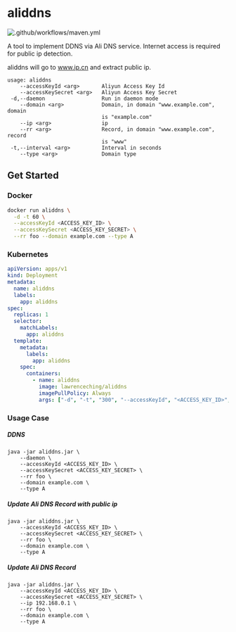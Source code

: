 # aliddns

![.github/workflows/maven.yml](https://github.com/lawrenceching/aliddns/workflows/.github/workflows/maven.yml/badge.svg)

A tool to implement DDNS via Ali DNS service.
Internet access is required for public ip detection.

aliddns will go to www.ip.cn and extract public ip.

```text
usage: aliddns
    --accessKeyId <arg>       Aliyun Access Key Id
    --accessKeySecret <arg>   Aliyun Access Key Secret
 -d,--daemon                  Run in daemon mode
    --domain <arg>            Domain, in domain "www.example.com", domain
                              is "example.com"
    --ip <arg>                ip
    --rr <arg>                Record, in domain "www.example.com", record
                              is "www"
 -t,--interval <arg>          Interval in seconds
    --type <arg>              Domain type
```

## Get Started

### Docker 
```bash
docker run aliddns \
  -d -t 60 \
  --accessKeyId <ACCESS_KEY_ID> \
  --accessKeySecret <ACCESS_KEY_SECRET> \
  --rr foo --domain example.com --type A
```

### Kubernetes

```yaml
apiVersion: apps/v1
kind: Deployment
metadata:
  name: aliddns
  labels:
    app: aliddns
spec:
  replicas: 1
  selector:
    matchLabels:
      app: aliddns
  template:
    metadata:
      labels:
        app: aliddns
    spec:
      containers:
        - name: aliddns
          image: lawrenceching/aliddns
          imagePullPolicy: Always
          args: ["-d", "-t", "300", "--accessKeyId", "<ACCESS_KEY_ID>", "--accessKeySecret", "<ACCESS_KEY_SECRET>", "--rr", "foo", "--domain", "example.com", "--type", "A"]
```

### Usage Case

##### DDNS
```shell script
java -jar aliddns.jar \
    --daemon \
    --accessKeyId <ACCESS_KEY_ID> \
    --accessKeySecret <ACCESS_KEY_SECRET> \
    --rr foo \
    --domain example.com \
    --type A 
```

##### Update Ali DNS Record with public ip
```shell script
java -jar aliddns.jar \
    --accessKeyId <ACCESS_KEY_ID> \
    --accessKeySecret <ACCESS_KEY_SECRET> \
    --rr foo \
    --domain example.com \
    --type A 
```

##### Update Ali DNS Record
```shell script
java -jar aliddns.jar \
    --accessKeyId <ACCESS_KEY_ID> \
    --accessKeySecret <ACCESS_KEY_SECRET> \
    --ip 192.168.0.1 \
    --rr foo \
    --domain example.com \
    --type A 
```
